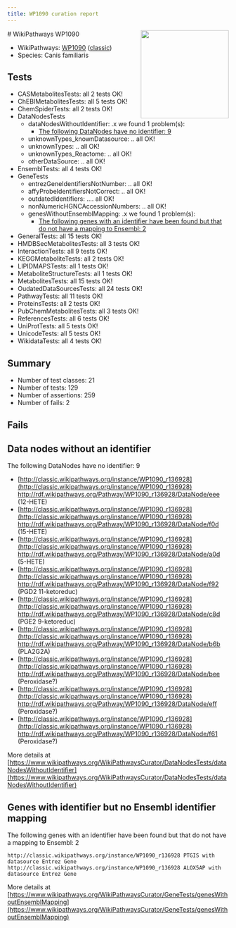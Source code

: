 ```yaml
---
title: WP1090 curation report
---
```


<img style="float: right; width: 200px" src="https://upload.wikimedia.org/wikipedia/commons/thumb/8/83/Wplogo_with_text_500.png/640px-Wplogo_with_text_500.png" />
# WikiPathways WP1090

* WikiPathways: [WP1090](https://wikipathways.org/pathways/WP1090) ([classic](https://classic.wikipathways.org/instance/WP1090))
* Species: Canis familiaris
## Tests
* CASMetabolitesTests: all 2 tests OK!
* ChEBIMetabolitesTests: all 5 tests OK!
* ChemSpiderTests: all 2 tests OK!
* DataNodesTests
    * dataNodesWithoutIdentifier: .x we found 1 problem(s):
        * [The following DataNodes have no identifier: 9](#d2d32fa8)
    * unknownTypes_knownDatasource: .. all OK!
    * unknownTypes: .. all OK!
    * unknownTypes_Reactome: .. all OK!
    * otherDataSource: .. all OK!
* EnsemblTests: all 4 tests OK!
* GeneTests
    * entrezGeneIdentifiersNotNumber: .. all OK!
    * affyProbeIdentifiersNotCorrect: .. all OK!
    * outdatedIdentifiers: .... all OK!
    * nonNumericHGNCAccessionNumbers: .. all OK!
    * genesWithoutEnsemblMapping: .x we found 1 problem(s):
        * [The following genes with an identifier have been found but that do not have a mapping to Ensembl: 2](#40286d84)
* GeneralTests: all 15 tests OK!
* HMDBSecMetabolitesTests: all 3 tests OK!
* InteractionTests: all 9 tests OK!
* KEGGMetaboliteTests: all 2 tests OK!
* LIPIDMAPSTests: all 1 tests OK!
* MetaboliteStructureTests: all 1 tests OK!
* MetabolitesTests: all 15 tests OK!
* OudatedDataSourcesTests: all 24 tests OK!
* PathwayTests: all 11 tests OK!
* ProteinsTests: all 2 tests OK!
* PubChemMetabolitesTests: all 3 tests OK!
* ReferencesTests: all 6 tests OK!
* UniProtTests: all 5 tests OK!
* UnicodeTests: all 5 tests OK!
* WikidataTests: all 4 tests OK!


## Summary

* Number of test classes: 21
* Number of tests: 129
* Number of assertions: 259
* Number of fails: 2

## Fails

<a name="d2d32fa8" />

## Data nodes without an identifier

The following DataNodes have no identifier: 9

* [http://classic.wikipathways.org/instance/WP1090_r136928](http://classic.wikipathways.org/instance/WP1090_r136928) http://rdf.wikipathways.org/Pathway/WP1090_r136928/DataNode/eee (12-HETE)
* [http://classic.wikipathways.org/instance/WP1090_r136928](http://classic.wikipathways.org/instance/WP1090_r136928) http://rdf.wikipathways.org/Pathway/WP1090_r136928/DataNode/f0d (15-HETE)
* [http://classic.wikipathways.org/instance/WP1090_r136928](http://classic.wikipathways.org/instance/WP1090_r136928) http://rdf.wikipathways.org/Pathway/WP1090_r136928/DataNode/a0d (5-HETE)
* [http://classic.wikipathways.org/instance/WP1090_r136928](http://classic.wikipathways.org/instance/WP1090_r136928) http://rdf.wikipathways.org/Pathway/WP1090_r136928/DataNode/f92 (PGD2 11-ketoreduc)
* [http://classic.wikipathways.org/instance/WP1090_r136928](http://classic.wikipathways.org/instance/WP1090_r136928) http://rdf.wikipathways.org/Pathway/WP1090_r136928/DataNode/c8d (PGE2 9-ketoreduc)
* [http://classic.wikipathways.org/instance/WP1090_r136928](http://classic.wikipathways.org/instance/WP1090_r136928) http://rdf.wikipathways.org/Pathway/WP1090_r136928/DataNode/b6b (PLA2G2A)
* [http://classic.wikipathways.org/instance/WP1090_r136928](http://classic.wikipathways.org/instance/WP1090_r136928) http://rdf.wikipathways.org/Pathway/WP1090_r136928/DataNode/bee (Peroxidase?)
* [http://classic.wikipathways.org/instance/WP1090_r136928](http://classic.wikipathways.org/instance/WP1090_r136928) http://rdf.wikipathways.org/Pathway/WP1090_r136928/DataNode/eff (Peroxidase?)
* [http://classic.wikipathways.org/instance/WP1090_r136928](http://classic.wikipathways.org/instance/WP1090_r136928) http://rdf.wikipathways.org/Pathway/WP1090_r136928/DataNode/f61 (Peroxidase?)


More details at [https://www.wikipathways.org/WikiPathwaysCurator/DataNodesTests/dataNodesWithoutIdentifier](https://www.wikipathways.org/WikiPathwaysCurator/DataNodesTests/dataNodesWithoutIdentifier)

<a name="40286d84" />

## Genes with identifier but no Ensembl identifier mapping

The following genes with an identifier have been found but that do not have a mapping to Ensembl: 2
```
http://classic.wikipathways.org/instance/WP1090_r136928 PTGIS with datasource Entrez Gene
http://classic.wikipathways.org/instance/WP1090_r136928 ALOX5AP with datasource Entrez Gene
```

More details at [https://www.wikipathways.org/WikiPathwaysCurator/GeneTests/genesWithoutEnsemblMapping](https://www.wikipathways.org/WikiPathwaysCurator/GeneTests/genesWithoutEnsemblMapping)

